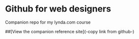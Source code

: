 # Github for web designers
Companion repo for my lynda.com course

##[View the companion reference site](-copy link from github-)
